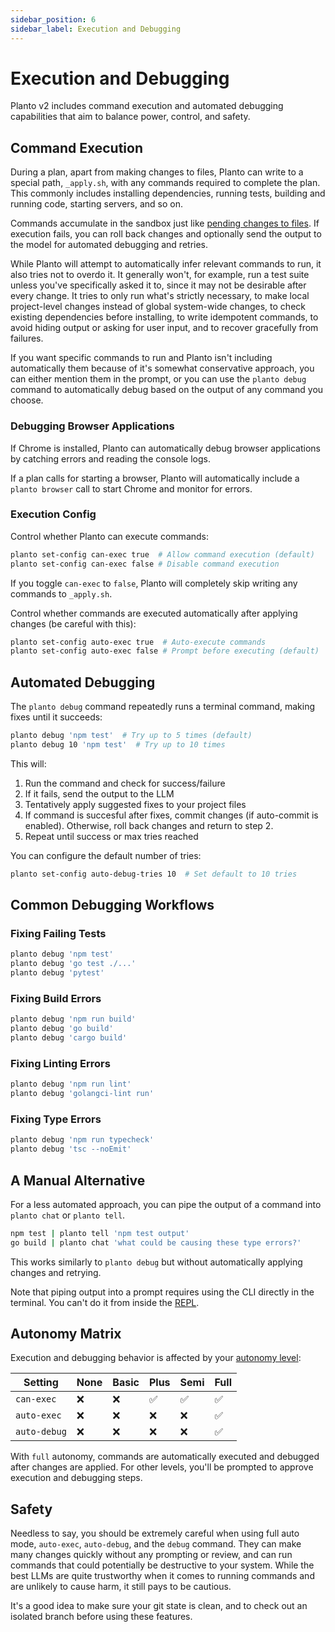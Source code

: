 ```yaml
---
sidebar_position: 6
sidebar_label: Execution and Debugging
---
```


# Execution and Debugging

Planto v2 includes command execution and automated debugging capabilities that aim to balance power, control, and safety.

## Command Execution

During a plan, apart from making changes to files, Planto can write to a special path, `_apply.sh`, with any commands required to complete the plan. This commonly includes installing dependencies, running tests, building and running code, starting servers, and so on.

Commands accumulate in the sandbox just like [pending changes to files](./reviewing-changes.md). If execution fails, you can roll back changes and optionally send the output to the model for automated debugging and retries.

While Planto will attempt to automatically infer relevant commands to run, it also tries not to overdo it. It generally won't, for example, run a test suite unless you've specifically asked it to, since it may not be desirable after every change. It tries to only run what's strictly necessary, to make local project-level changes instead of global system-wide changes, to check existing dependencies before installing, to write idempotent commands, to avoid hiding output or asking for user input, and to recover gracefully from failures.

If you want specific commands to run and Planto isn't including automatically them because of it's somewhat conservative approach, you can either mention them in the prompt, or you can use the `planto debug` command to automatically debug based on the output of any command you choose.

### Debugging Browser Applications

If Chrome is installed, Planto can automatically debug browser applications by catching errors and reading the console logs.

If a plan calls for starting a browser, Planto will automatically include a `planto browser` call to start Chrome and monitor for errors.
   
### Execution Config

Control whether Planto can execute commands:

```bash
planto set-config can-exec true  # Allow command execution (default)
planto set-config can-exec false # Disable command execution
```

If you toggle `can-exec` to `false`, Planto will completely skip writing any commands to `_apply.sh`.

Control whether commands are executed automatically after applying changes (be careful with this):

```bash
planto set-config auto-exec true  # Auto-execute commands
planto set-config auto-exec false # Prompt before executing (default)
```

## Automated Debugging

The `planto debug` command repeatedly runs a terminal command, making fixes until it succeeds:

```bash
planto debug 'npm test'  # Try up to 5 times (default)
planto debug 10 'npm test'  # Try up to 10 times
```

This will:

1. Run the command and check for success/failure
2. If it fails, send the output to the LLM
3. Tentatively apply suggested fixes to your project files
4. If command is succesful after fixes, commit changes (if auto-commit is enabled). Otherwise, roll back changes and return to step 2.
5. Repeat until success or max tries reached

You can configure the default number of tries:

```bash
planto set-config auto-debug-tries 10  # Set default to 10 tries
```

## Common Debugging Workflows

### Fixing Failing Tests

```bash
planto debug 'npm test'
planto debug 'go test ./...'
planto debug 'pytest'
```

### Fixing Build Errors

```bash
planto debug 'npm run build'
planto debug 'go build'
planto debug 'cargo build'
```

### Fixing Linting Errors

```bash
planto debug 'npm run lint'
planto debug 'golangci-lint run'
```

### Fixing Type Errors

```bash
planto debug 'npm run typecheck'
planto debug 'tsc --noEmit'
```

## A Manual Alternative

For a less automated approach, you can pipe the output of a command into `planto chat` or `planto tell`.

```bash
npm test | planto tell 'npm test output'
go build | planto chat 'what could be causing these type errors?'
```

This works similarly to `planto debug` but without automatically applying changes and retrying.

Note that piping output into a prompt requires using the CLI directly in the terminal. You can't do it from inside the [REPL](../repl.md).

## Autonomy Matrix

Execution and debugging behavior is affected by your [autonomy level](./autonomy.md):

| Setting      | None | Basic | Plus | Semi | Full |
| ------------ | ---- | ----- | ---- | ---- | ---- |
| `can-exec`   | ❌   | ❌    | ✅   | ✅   | ✅   |
| `auto-exec`  | ❌   | ❌    | ❌   | ❌   | ✅   |
| `auto-debug` | ❌   | ❌    | ❌   | ❌   | ✅   |


With `full` autonomy, commands are automatically executed and debugged after changes are applied. For other levels, you'll be prompted to approve execution and debugging steps.

## Safety

Needless to say, you should be extremely careful when using full auto mode, `auto-exec`, `auto-debug`, and the `debug` command. They can make many changes quickly without any prompting or review, and can run commands that could potentially be destructive to your system. While the best LLMs are quite trustworthy when it comes to running commands and are unlikely to cause harm, it still pays to be cautious.

It's a good idea to make sure your git state is clean, and to check out an isolated branch before using these features.
